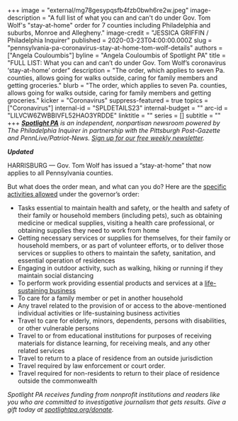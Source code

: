 +++
image = "external/mg78gesypqsfb4fzb0bwh6re2w.jpeg"
image-description = "A full list of what you can and can't do under Gov. Tom Wolf's \"stay-at-home\" order for 7 counties including Philadelphia and suburbs, Monroe and Allegheny."
image-credit = "JESSICA GRIFFIN / Philadelphia Inquirer"
published = 2020-03-23T04:00:00.000Z
slug = "pennsylvania-pa-coronavirus-stay-at-home-tom-wolf-details"
authors = ["Angela Couloumbis"]
byline = "Angela Couloumbis of Spotlight PA"
title = "FULL LIST: What you can and can’t do under Gov. Tom Wolf’s coronavirus ‘stay-at-home’ order"
description = "The order, which applies to seven Pa. counties, allows going for walks outside, caring for family members and getting groceries."
blurb = "The order, which applies to seven Pa. counties, allows going for walks outside, caring for family members and getting groceries."
kicker = "Coronavirus"
suppress-featured = true
topics = ["Coronavirus"]
internal-id = "SPLDETAILS23"
internal-budget = ""
arc-id = "LILVCW6ZWBBIVFL52HAO3YRDDE"
linktitle = ""
series = []
subtitle = ""
+++
<a href="https://lesspage.com/"><i><b>Spotlight PA</b></i></a><i> is an independent, nonpartisan newsroom powered by The Philadelphia Inquirer in partnership with the Pittsburgh Post-Gazette and PennLive/Patriot-News. </i><a href="https://lesspage.com/newsletters"><i>Sign up for our free weekly newsletter</i></a><i>.</i>

***Updated***

HARRISBURG — Gov. Tom Wolf has issued a “stay-at-home” that now applies to all Pennsylvania counties. 

But what does the order mean, and what can you do? Here are the [specific activities allowed](https://www.scribd.com/document/452929448/03-23-20-Stay-at-Home-Order-Guidance) under the governor’s order:

* Tasks essential to maintain health and safety, or the health and safety of their family or household members (including pets), such as obtaining medicine or medical supplies, visiting a health care professional, or obtaining supplies they need to work from home
* Getting necessary services or supplies for themselves, for their family or household members, or as part of volunteer efforts, or to deliver those services or supplies to others to maintain the safety, sanitation, and essential operation of residences
* Engaging in outdoor activity, such as walking, hiking or running if they maintain social distancing
* To perform work providing essential products and services at a&nbsp;<a href="https://u7061146.ct.sendgrid.net/ls/click?upn=4tNED-2FM8iDZJQyQ53jATURNYS-2BqSwGIEIC22odNr-2FAUsLAAtXjPtzD9SPW1HYfWj4SljwwpDc7oAKTo5-2BMfrnPTctt-2F6Fk4WftoR8hECUyfPT0Il5FvtUIadkK6U4E3e6UJEXJK1l-2Fkf-2FeJ2JXkRf1Epth5PMGn5s8-2FNFR1-2FDz3H7q6Lk3tIBgVXtil3jMheWh3B_NdmzhXrH8e7qTpc1LWo6vRQuTVCxZj2509FQCnfUA9Xz24nL3KZqPuiKF9FHrmXy0ucIE-2Ffzo48bQ3u2aACidb8zVsV1xv7Vvy4dkGjZCmDX3rIxVhaEo2a-2ByNel7VXna3BrGGEGPJSFYTZ9IbZ4wW1zo17Ft5RvBSPekimepXOfFJ4XuTle8ObUWnncOs29GQKW4g3l-2FKT0qbvp0Yye4A3Qs8aV-2FIYwPriGBk0jlU3CxVGVFrjfyrlq-2BqC2phpqgY07jYcac4d-2FPK8wgk2fmVe5CxOE3iA76SUGcMcWYcf3N6HKFccBsSTcdDATnvchCwiVUnEmvu7YOV1W-2FhJjiI3lOqRyE4b11sIHscVi1qg-3D"><u>life-sustaining business</u></a>
* To care for a family member or pet in another household
* Any travel related to the provision of or access to the above-mentioned individual activities or life-sustaining business activities
* Travel to care for elderly, minors, dependents, persons with disabilities, or other vulnerable persons
* Travel to or from educational institutions for purposes of receiving materials for distance learning, for receiving meals, and any other related services
* Travel to return to a place of residence from an outside jurisdiction
* Travel required by law enforcement or court order.
* Travel required for non-residents to return to their place of residence outside the commonwealth

<i>Spotlight PA receives funding from nonprofit institutions and readers like you who are committed to investigative journalism that gets results. Give a gift today at </i><a href="https://lesspage.com/donate"><i>spotlightpa.org/donate</i></a><i>.</i>

<script src="https://lesspage.com/embed.js" async></script><div data-spl-embed-version="1" data-spl-src="https://lesspage.com/embeds/tips/?tip_text=Do%20you%20have%20a%20tip%20about%20%3Cb%3Ehow%20Pa.'s%20government%20is%20responding%20to%20the%20coronavirus%3C%2Fb%3E%3F%20Tell%20us."></div>